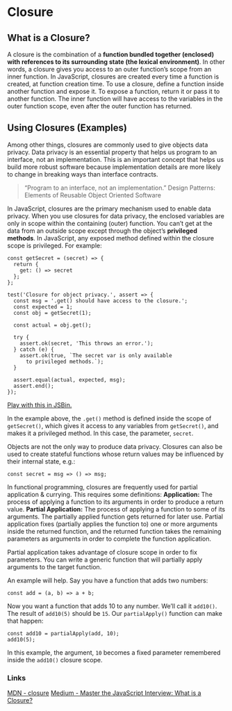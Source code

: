 # Closure

## What is a Closure?

A closure is the combination of a **function bundled together (enclosed) with references to its surrounding state (the lexical environment)**. In other words, a closure gives you access to an outer function’s scope from an inner function. In JavaScript, closures are created every time a function is created, at function creation time.
To use a closure, define a function inside another function and expose it. To expose a function, return it or pass it to another function.
The inner function will have access to the variables in the outer function scope, even after the outer function has returned.

## Using Closures (Examples)

Among other things, closures are commonly used to give objects data privacy. Data privacy is an essential property that helps us program to an interface, not an implementation. This is an important concept that helps us build more robust software because implementation details are more likely to change in breaking ways than interface contracts.

> “Program to an interface, not an implementation.”
> Design Patterns: Elements of Reusable Object Oriented Software

In JavaScript, closures are the primary mechanism used to enable data privacy. When you use closures for data privacy, the enclosed variables are only in scope within the containing (outer) function. You can’t get at the data from an outside scope except through the object’s **privileged methods**. In JavaScript, any exposed method defined within the closure scope is privileged. For example:

```
const getSecret = (secret) => {
  return {
    get: () => secret
  };
};

test('Closure for object privacy.', assert => {
  const msg = '.get() should have access to the closure.';
  const expected = 1;
  const obj = getSecret(1);

  const actual = obj.get();

  try {
    assert.ok(secret, 'This throws an error.');
  } catch (e) {
    assert.ok(true, `The secret var is only available
      to privileged methods.`);
  }

  assert.equal(actual, expected, msg);
  assert.end();
});
```

[Play with this in JSBin.](https://jsbin.com/gareno/edit?html,js,output)

In the example above, the `.get()` method is defined inside the scope of `getSecret()`, which gives it access to any variables from `getSecret()`, and makes it a privileged method. In this case, the parameter, `secret`.

Objects are not the only way to produce data privacy. Closures can also be used to create stateful functions whose return values may be influenced by their internal state, e.g.:

```
const secret = msg => () => msg;
```

In functional programming, closures are frequently used for partial application & currying. This requires some definitions:
**Application:** The process of applying a function to its arguments in order to produce a return value.
**Partial Application:** The process of applying a function to some of its arguments. The partially applied function gets returned for later use. Partial application fixes (partially applies the function to) one or more arguments inside the returned function, and the returned function takes the remaining parameters as arguments in order to complete the function application.

Partial application takes advantage of closure scope in order to fix parameters. You can write a generic function that will partially apply arguments to the target function.

An example will help. Say you have a function that adds two numbers:

```
const add = (a, b) => a + b;
```

Now you want a function that adds 10 to any number. We’ll call it `add10()`. The result of `add10(5)` should be `15`. Our `partialApply()` function can make that happen:

```
const add10 = partialApply(add, 10);
add10(5);
```

In this example, the argument, `10` becomes a fixed parameter remembered inside the `add10()` closure scope.

### Links

[MDN - closure](https://developer.mozilla.org/ru/docs/Web/JavaScript/Closures)
[Medium - Master the JavaScript Interview: What is a Closure?](https://medium.com/javascript-scene/master-the-javascript-interview-what-is-a-closure-b2f0d2152b3677)
